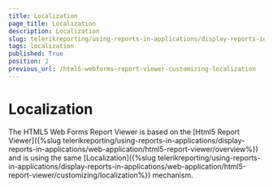 ```yaml
---
title: Localization
page_title: Localization 
description: Localization
slug: telerikreporting/using-reports-in-applications/display-reports-in-applications/web-application/html5-asp.net-web-forms-report-viewer/customizing/localization
tags: localization
published: True
position: 2
previous_url: /html5-webforms-report-viewer-customizing-localization
---
```


# Localization

The HTML5 Web Forms Report Viewer is based on the [Html5 Report Viewer]({%slug telerikreporting/using-reports-in-applications/display-reports-in-applications/web-application/html5-report-viewer/overview%}) and is using the same [Localization]({%slug telerikreporting/using-reports-in-applications/display-reports-in-applications/web-application/html5-report-viewer/customizing/localization%}) mechanism. 
